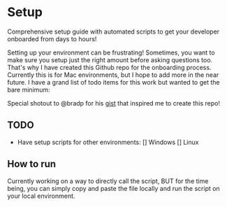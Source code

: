 # Setup

Comprehensive setup guide with automated scripts to get your developer onboarded from days to hours!

Setting up your environment can be frustrating! Sometimes, you want to make sure you setup just the right amount before asking questions too. That's why I have created this Github repo for the onboarding process. Currently this is for Mac environments, but I hope to add more in the near future. I have a grand list of todo items for this work but wanted to get the bare minimum: 

Special shotout to @bradp for his [gist](https://gist.github.com/bradp/bea76b16d3325f5c47d4) that inspired me to create this repo! 


## TODO 
- Have setup scripts for other environments: 
  [] Windows
  [] Linux   

## How to run 

Currently working on a way to directly call the script, BUT for the time being, you can simply copy and paste the file locally and run the script on your local environment. 
